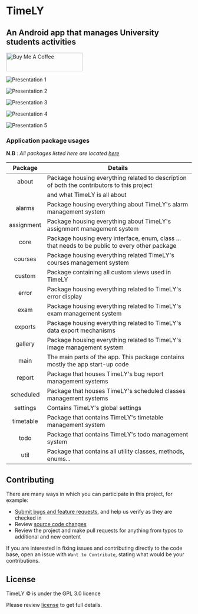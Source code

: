 # TimeLY

## An Android app that manages University students activities

<a href="https://www.buymeacoffee.com/noahweasley" target="_blank"><img src="https://cdn.buymeacoffee.com/buttons/v2/default-blue.png" alt="Buy Me A Coffee" style="height: 50px !important;width: 207px !important;" ></a>


![Presentation 1](/presentation/1.jpg?raw=true)

![Presentation 2](/presentation/2.jpg?raw=true)

![Presentation 3](/presentation/3.jpg?raw=true)

![Presentation 4](/presentation/4.jpg?raw=true)

![Presentation 5](/presentation/5.jpg?raw=true)

### Application package usages

**N.B** : _All packages listed here are located [here](https://github.com/noahweasley/TimeLY/tree/master/app/src/main/java/com/noah/timely)_


|   Package  | Details                                                                                         |
|:----------:|-------------------------------------------------------------------------------------------------|
| about      | Package housing everything related to description of both the contributors to this project      |
|            | and what TimeLY is all about                                                                    |
| alarms     | Package housing everything about TimeLY's alarm management system                               |
| assignment | Package housing everything about TimeLY's assignment management system                          |
| core       | Package housing every interface, enum, class ... that needs to be public to every other package |
| courses    | Package housing everything related TimeLY's courses management system                           |
| custom     | Package containing all custom views used in TimeLY                                              |
| error      | Package housing everything related to TimeLY's error display                                    |
| exam       | Package housing everything related to TimeLY's exam management system                           |
| exports    | Package housing everything related to TimeLY's data export mechanisms                           |
| gallery    | Package housing everything related to TimeLY's image management system                          |
| main       | The main parts of the app. This package contains mostly the app start-up code                   |
| report     | Package that houses TimeLY's bug report management systems                                      |
| scheduled  | Package that houses TimeLY's scheduled classes management systems                               |
| settings   | Contains TimeLY's global settings                                                               |
| timetable  | Package that contains TimeLY's timetable management system                                      |
| todo       | Package that contains TimeLY's todo management system                                           |
| util       | Package that contains all utility classes, methods, enums...                                    |


## Contributing

There are many ways in which you can participate in this project, for example:

* [Submit bugs and feature requests](https://github.com/noahweasley/TimeLY/issues), and help us verify as they are checked in
* Review [source code changes](https://github.com/noahweasley/TimeLY/pulls)
* Review the project and make pull requests for anything from typos to additional and new content


If you are interested in fixing issues and contributing directly to the code base, open an issue with `Want to Contribute`, stating what would be your contributions.

## License

TimeLY :copyright: is under the GPL 3.0 licence

Please review [license](https://github.com/noahweasley/TimeLY/blob/master/LICENSE) to get full details.
